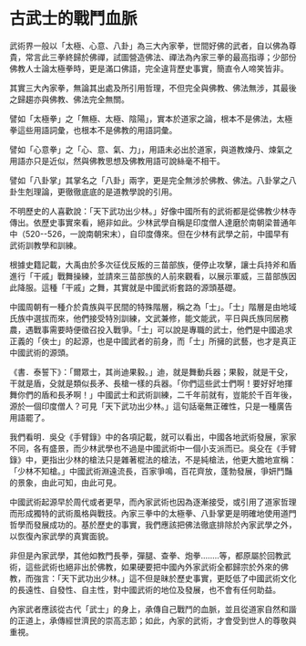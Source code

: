 # 古武士的戰鬥血脈

武術界一般以「太極、心意、八卦」為三大內家拳，世間好佛的武者，自以佛為尊貴，常言此三拳終歸於佛禪，試圖營造佛法、禪法為內家三拳的最高指導；少部份佛教人士論太極拳時，更是滿口佛語，完全違背歷史事實，簡直令人啼笑皆非。

其實三大內家拳，無論其出處及所引用哲理，不但完全與佛教、佛法無涉，其最後之歸趨亦與佛教、佛法完全無關。

譬如「太極拳」之「無極、太極、陰陽」，實本於道家之論，根本不是佛法，太極拳這些用語詞彙，也根本不是佛教的用語詞彙。

譬如「心意拳」之「心、意、氣、力」，用語未必出於道家，與道教煉丹、煉氣之用語亦只是近似，然與佛教思想及佛教用語可說絲毫不相干。

譬如「八卦掌」其掌名之「八卦」兩字，更是完全無涉於佛教、佛法。八卦掌之八卦生剋理論，更徹徹底底的是道教學說的引用。

不明歷史的人喜歡說：「天下武功出少林。」好像中國所有的武術都是從佛教少林寺傳出。依歷史事實來看，絕非如此。少林武學自稱是印度僧人達磨於南朝梁普通年中（520--526，一說南朝宋末），自印度傳來。但在少林有武學之前，中國早有武術訓教學和訓練。

根據史籍記載，大禹由於多次征伐反叛的三苗部族，便停止攻擊，讓士兵持斧和盾進行「干戚」戰舞操練，並請來三苗部族的人前來觀看，以展示軍威，三苗部族因此降服。這種「干戚」之舞，其實就是中國武術套路的源頭基礎。

中國周朝有一種介於貴族與平民間的特殊階層，稱之為「士」。「士」階層是由地域氏族中選拔而來，他們接受特別訓練，文武兼修，能文能武，平日與氏族同居務農，遇戰事需要時便徵召投入戰爭。「士」可以說是專職的武士，他們是中國追求正義的「俠士」的起源，也是中國武者的前身，而「士」所擁的武藝，也才是真正中國武術的源頭。

《書．泰誓下》：「爾眾士，其尚迪果毅。」迪，就是舞動兵器；果毅，就是干殳，干就是盾，殳就是類似長矛、長槍一樣的兵器。「你們這些武士們啊！要好好地揮舞你們的盾和長矛啊！」中國武士和武術訓練，二千年前就有，豈能於千百年後，源於一個印度僧人？可見「天下武功出少林。」這句話毫無正確性，只是一種廣告用語罷了。

我們看明．吳殳《手臂錄》中的各項記載，就可以看出，中國各地武術發展，家家不同，各有盛景，而少林武學也不過是中國武術中一個小支派而已。吳殳在《手臂錄》中，更指出少林的槍法只是雜著棍法的槍法，不是純槍法，他更大膽地宣稱：「少林不知槍。」中國武術淵遠流長，百家爭鳴，百花齊放，蓬勃發展，爭妍鬥豔的景象，由此可知，由此可見。

中國武術起源早於周代或者更早，而內家武術也因為逐漸接受，或引用了道家哲理而形成獨特的武術風格與戰技。內家三拳中的太極拳、八卦掌更是明確地使用道門哲學而發展成功的。基於歷史的事實，我們應該把佛法徹底排除於內家武學之外，以恢復內家武學的真實面貌。

非但是內家武學，其他如教門長拳，彈腿、查拳、炮拳........等，都原屬於回教武術，這些武術也絕非出於佛教，如果硬要把中國內外家武術全都歸宗於外來的佛教，而強言：「天下武功出少林。」這不但是昧於歷史事實，更貶低了中國武術文化的長遠性、自發性、自主性，對中國武術的地位及發展，也不會有任何助益。

內家武者應該從古代「武士」的身上，承傳自己戰鬥的血脈，並且從道家自然和諧的正道上，承傳經世濟民的崇高志節；如此，內家的武術，才會受到世人的尊敬與重視。
